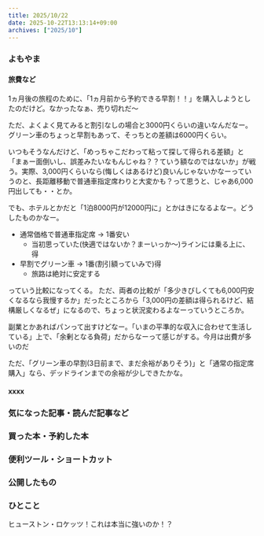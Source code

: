 ```yaml
---
title: 2025/10/22
date: 2025-10-22T13:13:14+09:00
archives: ["2025/10"]
---
```

### よもやま
#### 旅費など

1ヵ月後の旅程のために、「1ヵ月前から予約できる早割！！」を購入しようとしたのだけど。なかったなぁ、売り切れだ〜

ただ、よくよく見てみると割引なしの場合と3000円くらいの違いなんだなー。グリーン車のちょっと早割もあって、そっちとの差額は6000円くらい。

いつもそうなんだけど、「めっちゃこだわって粘って探して得られる差額」と「まぁー面倒いし、誤差みたいなもんじゃね？？ていう額なのではないか」が戦う。実際、3,000円くらいなら(悔しくはあるけど)良いんじゃないかなーっていうのと、長距離移動で普通車指定席わりと大変かも？って思うと、じゃあ6,000円出しても・・とか。

でも、ホテルとかだと「1泊8000円が12000円に」とかはきになるよなー。どうしたものかなー。

* 通常価格で普通車指定席 → 1番安い
  * 当初思っていた(快適ではないか？まーいっか〜)ラインには乗る上に、得
* 早割でグリーン車 → 1番(割引額っていみで)得
  * 旅路は絶対に安定する

っていう比較になってくる。
ただ、両者の比較が「多少きびしくても6,000円安くなるなら我慢するか」だったところから「3,000円の差額は得られるけど、結構厳しくなるぜ」になるので、ちょっと状況変わるよなーっていうところか。

副業とかあればパンって出すけどなー。「いまの平準的な収入に合わせて生活している」上で、「余剰となる負荷」だからなーって感じがする。今月は出費が多いのだ

ただ、「グリーン車の早割(3日前まで、まだ余裕がありそう)」と「通常の指定席購入」なら、デッドラインまでの余裕が少しできたかな。

#### xxxx

### 気になった記事・読んだ記事など

### 買った本・予約した本

### 便利ツール・ショートカット

### 公開したもの

### ひとこと

ヒューストン・ロケッツ！これは本当に強いのか！？
